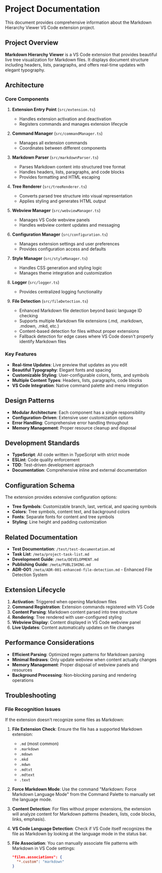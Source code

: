 # Project Documentation

This document provides comprehensive information about the Markdown Hierarchy Viewer VS Code extension project.

## Project Overview

**Markdown Hierarchy Viewer** is a VS Code extension that provides beautiful live tree visualization for Markdown files. It displays document structure including headers, lists, paragraphs, and offers real-time updates with elegant typography.

## Architecture

### Core Components

1. **Extension Entry Point** (`src/extension.ts`)

   - Handles extension activation and deactivation
   - Registers commands and manages extension lifecycle

2. **Command Manager** (`src/commandManager.ts`)

   - Manages all extension commands
   - Coordinates between different components

3. **Markdown Parser** (`src/markdownParser.ts`)

   - Parses Markdown content into structured tree format
   - Handles headers, lists, paragraphs, and code blocks
   - Provides formatting and HTML escaping

4. **Tree Renderer** (`src/treeRenderer.ts`)

   - Converts parsed tree structure into visual representation
   - Applies styling and generates HTML output

5. **Webview Manager** (`src/webviewManager.ts`)

   - Manages VS Code webview panels
   - Handles webview content updates and messaging

6. **Configuration Manager** (`src/configuration.ts`)

   - Manages extension settings and user preferences
   - Provides configuration access and defaults

7. **Style Manager** (`src/styleManager.ts`)

   - Handles CSS generation and styling logic
   - Manages theme integration and customization

8. **Logger** (`src/logger.ts`)

   - Provides centralized logging functionality

9. **File Detection** (`src/fileDetection.ts`)
   - Enhanced Markdown file detection beyond basic language ID checking
   - Supports multiple Markdown file extensions (.md, .markdown, .mdown, .mkd, etc.)
   - Content-based detection for files without proper extensions
   - Fallback detection for edge cases where VS Code doesn't properly identify Markdown files

### Key Features

- **Real-time Updates**: Live preview that updates as you edit
- **Beautiful Typography**: Elegant fonts and spacing
- **Customizable Styling**: User-configurable colors, fonts, and symbols
- **Multiple Content Types**: Headers, lists, paragraphs, code blocks
- **VS Code Integration**: Native command palette and menu integration

## Design Patterns

- **Modular Architecture**: Each component has a single responsibility
- **Configuration-Driven**: Extensive user customization options
- **Error Handling**: Comprehensive error handling throughout
- **Memory Management**: Proper resource cleanup and disposal

## Development Standards

- **TypeScript**: All code written in TypeScript with strict mode
- **ESLint**: Code quality enforcement
- **TDD**: Test-driven development approach
- **Documentation**: Comprehensive inline and external documentation

## Configuration Schema

The extension provides extensive configuration options:

- **Tree Symbols**: Customizable branch, last, vertical, and spacing symbols
- **Colors**: Tree symbols, content text, and background colors
- **Fonts**: Separate fonts for content and tree symbols
- **Styling**: Line height and padding customization

## Related Documentation

- **Test Documentation**: `/test/test-documentation.md`
- **Task List**: `/meta/project-task-list.md`
- **Development Guide**: `/meta/DEVELOPMENT.md`
- **Publishing Guide**: `/meta/PUBLISHING.md`
- **ADR-001**: `/meta/ADR-001-enhanced-file-detection.md` - Enhanced File Detection System

## Extension Lifecycle

1. **Activation**: Triggered when opening Markdown files
2. **Command Registration**: Extension commands registered with VS Code
3. **Content Parsing**: Markdown content parsed into tree structure
4. **Rendering**: Tree rendered with user-configured styling
5. **Webview Display**: Content displayed in VS Code webview panel
6. **Live Updates**: Content automatically updates on file changes

## Performance Considerations

- **Efficient Parsing**: Optimized regex patterns for Markdown parsing
- **Minimal Redraws**: Only update webview when content actually changes
- **Memory Management**: Proper disposal of webview panels and resources
- **Background Processing**: Non-blocking parsing and rendering operations

## Troubleshooting

### File Recognition Issues

If the extension doesn't recognize some files as Markdown:

1. **File Extension Check**: Ensure the file has a supported Markdown extension:

   - `.md` (most common)
   - `.markdown`
   - `.mdown`
   - `.mkd`
   - `.mdwn`
   - `.mdtxt`
   - `.mdtext`
   - `.text`

2. **Force Markdown Mode**: Use the command "Markdown: Force Markdown Language Mode" from the Command Palette to manually set the language mode.

3. **Content Detection**: For files without proper extensions, the extension will analyze content for Markdown patterns (headers, lists, code blocks, links, emphasis).

4. **VS Code Language Detection**: Check if VS Code itself recognizes the file as Markdown by looking at the language mode in the status bar.

5. **File Association**: You can manually associate file patterns with Markdown in VS Code settings:
   ```json
   "files.associations": {
     "*.custom": "markdown"
   }
   ```
